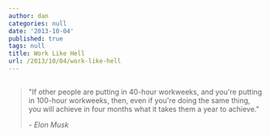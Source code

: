 ```yaml
---
author: dan
categories: null
date: '2013-10-04'
published: true
tags: null
title: Work Like Hell
url: /2013/10/04/work-like-hell
---
```



<img class="lazy img-rounded img-responsive" src="data:image/gif;base64,R0lGODlhAQABAIABAP///wAAACwAAAAAAQABAAACAkQBADs=" alt="Elon Musk" data-src="/assets/img/elon-musk.jpg">

> "If other people are putting in 40-hour workweeks, and you're 
> putting in 100-hour workweeks, then, even if you're doing the same 
> thing, you will achieve in four months what it takes them a year 
> to achieve." 
> 
>  _- Elon Musk_

